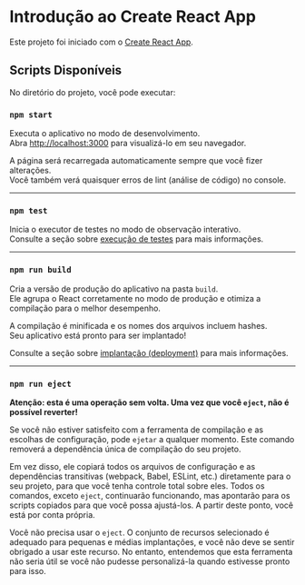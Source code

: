 # Introdução ao Create React App

Este projeto foi iniciado com o [Create React App](https://github.com/facebook/create-react-app).

## Scripts Disponíveis

No diretório do projeto, você pode executar:

### `npm start`

Executa o aplicativo no modo de desenvolvimento.\
Abra [http://localhost:3000](http://localhost:3000) para visualizá-lo em seu navegador.

A página será recarregada automaticamente sempre que você fizer alterações.\
Você também verá quaisquer erros de lint (análise de código) no console.

---

### `npm test`

Inicia o executor de testes no modo de observação interativo.\
Consulte a seção sobre [execução de testes](https://facebook.github.io/create-react-app/docs/running-tests) para mais informações.

---

### `npm run build`

Cria a versão de produção do aplicativo na pasta `build`.\
Ele agrupa o React corretamente no modo de produção e otimiza a compilação para o melhor desempenho.

A compilação é minificada e os nomes dos arquivos incluem hashes.\
Seu aplicativo está pronto para ser implantado!

Consulte a seção sobre [implantação (deployment)](https://facebook.github.io/create-react-app/docs/deployment) para mais informações.

---

### `npm run eject`

**Atenção: esta é uma operação sem volta. Uma vez que você `eject`, não é possível reverter!**

Se você não estiver satisfeito com a ferramenta de compilação e as escolhas de configuração, pode `ejetar` a qualquer momento. Este comando removerá a dependência única de compilação do seu projeto.

Em vez disso, ele copiará todos os arquivos de configuração e as dependências transitivas (webpack, Babel, ESLint, etc.) diretamente para o seu projeto, para que você tenha controle total sobre eles. Todos os comandos, exceto `eject`, continuarão funcionando, mas apontarão para os scripts copiados para que você possa ajustá-los. A partir deste ponto, você está por conta própria.

Você não precisa usar o `eject`. O conjunto de recursos selecionado é adequado para pequenas e médias implantações, e você não deve se sentir obrigado a usar este recurso. No entanto, entendemos que esta ferramenta não seria útil se você não pudesse personalizá-la quando estivesse pronto para isso.

 
